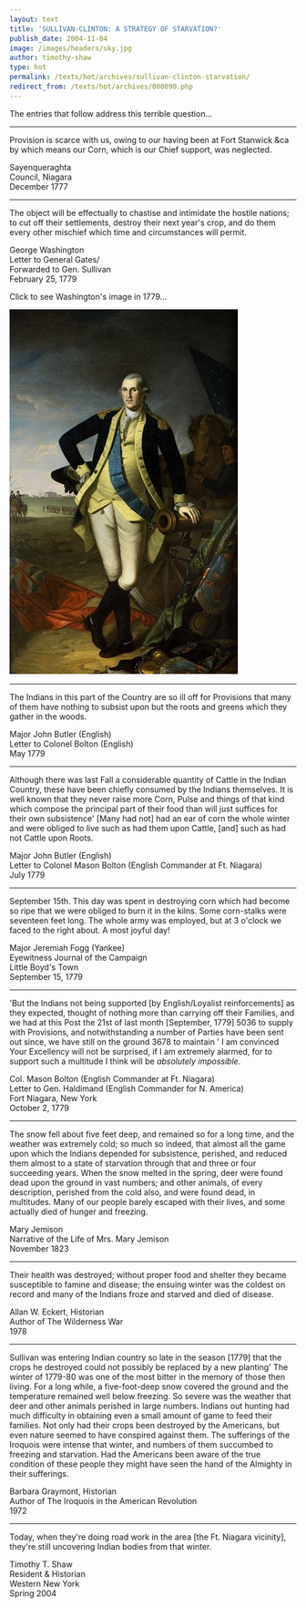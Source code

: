 ```yaml
---
layout: text
title: 'SULLIVAN-CLINTON: A STRATEGY OF STARVATION?'
publish_date: 2004-11-04
image: /images/headers/sky.jpg
author: timothy-shaw
type: hot
permalink: /texts/hot/archives/sullivan-clinton-starvation/
redirect_from: /texts/hot/archives/000090.php
---
```


The entries that follow address this terrible question...

***  
Provision is scarce with us, owing to our having been at Fort Stanwick &ca by which means our Corn, which is our Chief support, was neglected.

Sayenqueraghta  
Council, Niagara  
December 1777

***  
The object will be effectually to chastise and intimidate the hostile nations; to cut off their settlements, destroy their next year's crop, and do them every other mischief which time and circumstances will permit.

George Washington  
Letter to General Gates/  
Forwarded to Gen. Sullivan  
February 25, 1779

Click to see Washington's image in 1779...

[![George Washington 1779](/images/thumbs/GW_1779_Web-thumb.jpg)](/images/hot/GW_1779_Web.jpg)

***  
The Indians in this part of the Country are so ill off for Provisions that many of them have nothing to subsist upon but the roots and greens which they gather in the woods.

Major John Butler (English)  
Letter to Colonel Bolton (English)  
May 1779

***  
Although there was last Fall a considerable quantity of Cattle in the Indian Country, these have been chiefly consumed by the Indians themselves. It is well known that they never raise more Corn, Pulse and things of that kind which compose the principal part of their food than will just suffices for their own subsistence' [Many had not] had an ear of corn the whole winter and were obliged to live such as had them upon Cattle, [and] such as had not Cattle upon Roots.

Major John Butler (English)  
Letter to Colonel Mason Bolton (English Commander at Ft. Niagara)  
July 1779

***  
September 15th. This day was spent in destroying corn which had become so ripe that we were obliged to burn it in the kilns. Some corn-stalks were seventeen feet long. The whole army was employed, but at 3 o'clock we faced to the right about. A most joyful day!

Major Jeremiah Fogg (Yankee)  
Eyewitness Journal of the Campaign  
Little Boyd's Town  
September 15, 1779

***  
'But the Indians not being supported [by English/Loyalist reinforcements] as they expected, thought of nothing more than carrying off their Families, and we had at this Post the 21st of last month [September, 1779] 5036 to supply with Provisions, and notwithstanding a number of Parties have been sent out since, we have still on the ground 3678 to maintain ' I am convinced Your Excellency will not be surprised, if I am extremely alarmed, for to support such a multitude I think will be _absolutely impossible_.

Col. Mason Bolton (English Commander at Ft. Niagara)  
Letter to Gen. Haldimand (English Commander for N. America)  
Fort Niagara, New York  
October 2, 1779

***  
The snow fell about five feet deep, and remained so for a long time, and the weather was extremely cold; so much so indeed, that almost all the game upon which the Indians depended for subsistence, perished, and reduced them almost to a state of starvation through that and three or four succeeding years. When the snow melted in the spring, deer were found dead upon the ground in vast numbers; and other animals, of every description, perished from the cold also, and were found dead, in multitudes. Many of our people barely escaped with their lives, and some actually died of hunger and freezing.

Mary Jemison  
Narrative of the Life of Mrs. Mary Jemison  
November 1823

***  
Their health was destroyed; without proper food and shelter they became susceptible to famine and disease; the ensuing winter was the coldest on record and many of the Indians froze and starved and died of disease.

Allan W. Eckert, Historian  
Author of The Wilderness War  
1978

***  
Sullivan was entering Indian country so late in the season [1779] that the crops he destroyed could not possibly be replaced by a new planting' The winter of 1779-80 was one of the most bitter in the memory of those then living. For a long while, a five-foot-deep snow covered the ground and the temperature remained well below freezing. So severe was the weather that deer and other animals perished in large numbers. Indians out hunting had much difficulty in obtaining even a small amount of game to feed their families. Not only had their crops been destroyed by the Americans, but even nature seemed to have conspired against them. The sufferings of the Iroquois were intense that winter, and numbers of them succumbed to freezing and starvation. Had the Americans been aware of the true condition of these people they might have seen the hand of the Almighty in their sufferings.

Barbara Graymont, Historian  
Author of The Iroquois in the American Revolution  
1972

***  
Today, when they're doing road work in the area [the Ft. Niagara vicinity], they're still uncovering Indian bodies from that winter.

Timothy T. Shaw  
Resident & Historian  
Western New York  
Spring 2004
